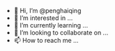- 👋 Hi, I’m @penghaiqing
- 👀 I’m interested in ...
- 🌱 I’m currently learning ...
- 💞️ I’m looking to collaborate on ...
- 📫 How to reach me ...

<!---
penghaiqing/penghaiqing is a ✨ special ✨ repository because its `README.md` (this file) appears on your GitHub profile.
You can click the Preview link to take a look at your changes.
--->
